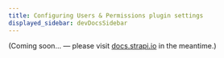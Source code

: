 ```yaml
---
title: Configuring Users & Permissions plugin settings
displayed_sidebar: devDocsSidebar
---
```


(Coming soon… — please visit [docs.strapi.io](https://docs.strapi.io/user-docs/latest/settings/configuring-users-permissions-plugin-settings.html) in the meantime.)
